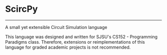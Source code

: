 # ScircPy
---

A small yet extensible Circuit Simulation language

This language was designed and written for SJSU's CS152 - Programming Paradigms class. Therefore, extensions or reimplementations of this language for graded academic projects is not recommended.
